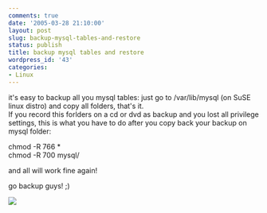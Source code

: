 ```yaml
---
comments: true
date: '2005-03-28 21:10:00'
layout: post
slug: backup-mysql-tables-and-restore
status: publish
title: backup mysql tables and restore
wordpress_id: '43'
categories:
- Linux
---
```


it's easy to backup all you mysql tables: just go to /var/lib/mysql (on SuSE linux distro) and copy all folders, that's it.  
If you record this forlders on a cd or dvd as backup and you lost all privilege settings, this is what you have to do after you copy back your backup on mysql folder:  
  
chmod -R 766 *  
chmod -R 700 mysql/  
  
and all will work fine again!  
  
go backup guys! ;)

[![](http://www.feedburner.com/fb/images/pub/flchklt.gif)](http://feeds.feedburner.com/zekussuse)

